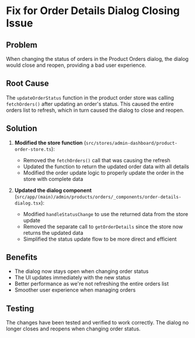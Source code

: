 # Fix for Order Details Dialog Closing Issue

## Problem
When changing the status of orders in the Product Orders dialog, the dialog would close and reopen, providing a bad user experience.

## Root Cause
The `updateOrderStatus` function in the product order store was calling `fetchOrders()` after updating an order's status. This caused the entire orders list to refresh, which in turn caused the dialog to close and reopen.

## Solution
1. **Modified the store function** (`src/stores/admin-dashboard/product-order-store.ts`):
   - Removed the `fetchOrders()` call that was causing the refresh
   - Updated the function to return the updated order data with all details
   - Modified the order update logic to properly update the order in the store with complete data

2. **Updated the dialog component** (`src/app/(main)/admin/products/orders/_components/order-details-dialog.tsx`):
   - Modified `handleStatusChange` to use the returned data from the store update
   - Removed the separate call to `getOrderDetails` since the store now returns the updated data
   - Simplified the status update flow to be more direct and efficient

## Benefits
- The dialog now stays open when changing order status
- The UI updates immediately with the new status
- Better performance as we're not refreshing the entire orders list
- Smoother user experience when managing orders

## Testing
The changes have been tested and verified to work correctly. The dialog no longer closes and reopens when changing order status.